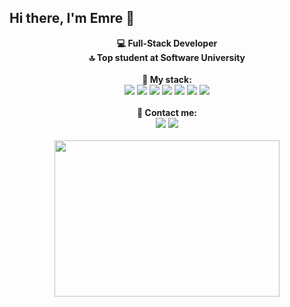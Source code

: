 ## Hi there, I'm Emre 👋

<p align="center">
   <strong>💻 Full-Stack Developer </strong><br>
   <strong>🔝 Top student at Software University </strong><br>
   <br>
   <strong>💯 My stack: </strong>
   <br>
   <img src="https://img.shields.io/badge/C%23-239120?style=for-the-badge&logo=c-sharp&logoColor=white">
   <img src="https://img.shields.io/badge/javascript%20-%23323330.svg?&style=for-the-badge&logo=javascript&logoColor=%23F7DF1E">
   <img src="https://img.shields.io/badge/React-20232A?style=for-the-badge&logo=react&logoColor=61DAFB">
   <img src="https://img.shields.io/badge/Microsoft%20SQL%20Sever-CC2927?style=for-the-badge&logo=microsoft%20sql%20server&logoColor=white">
   <img src="https://img.shields.io/badge/.NET-5C2D91?style=for-the-badge&logo=dot-net&logoColor=white">
   <img src="https://img.shields.io/badge/HTML5-E34F26?style=for-the-badge&logo=html5&logoColor=white">
   <img src="https://img.shields.io/badge/CSS3-1572B6?style=for-the-badge&logo=css3&logoColor=white">
   <br>
   <br> 
   <strong>📲 Contact me:  </strong>
   <br>
   <a href="https://www.facebook.com/people/Emre-Ereceb/100065301364757/" target="_blank"><img src="https://img.shields.io/badge/Facebook-1877F2?style=for-the-badge&logo=facebook&logoColor=white"></a>
   <a href="https://www.linkedin.com/in/emreereceb/" target="_blank"><img src="https://img.shields.io/badge/LinkedIn-0077B5?style=for-the-badge&logo=linkedin&logoColor=white"></a>
   <br>
   <br>
   <img width="360" height="250" src="https://media3.giphy.com/media/qgQUggAC3Pfv687qPC/giphy.gif?cid=ecf05e4733kb8gysgin4h331dlkb7js0uktjdchmz39eejql&rid=giphy.gif">
   <br>
   <br>
</p>
  
